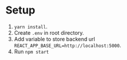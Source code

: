 # Setup

1. ```yarn install```.
2. Create ```.env``` in root directory.
3. Add variable to store backend url ```REACT_APP_BASE_URL=http://localhost:5000```.
4. Run ```npm start```
